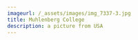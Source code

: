 ```yaml
---
imageurl: /_assets/images/img_7337-3.jpg
title: Muhlenberg College
description: a picture from USA
---
```


